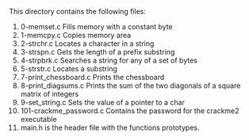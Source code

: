 This directory contains the following files:

1) 0-memset.c	Fills memory with a constant byte
2) 1-memcpy.c	Copies memory area
3) 2-strchr.c	Locates a character in a string
4) 3-strspn.c	Gets the length of a prefix substring
5) 4-strpbrk.c	Searches a string for any of a set of bytes
6) 5-strstr.c	Locates a substring
7) 7-print_chessboard.c	Prints the chessboard
8) 8-print_diagsums.c	Prints the sum of the two diagonals of a square matrix of integers
9) 9-set_string.c	Sets the value of a pointer to a char
10) 101-crackme_password.c	Contains the password for the crackme2 executable 
11) main.h is the header file with the functions prototypes.
